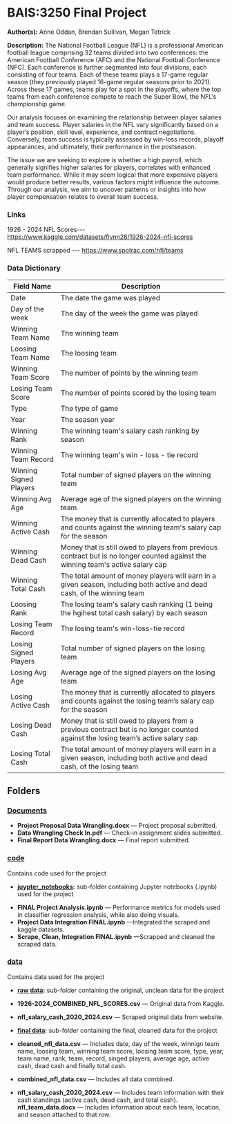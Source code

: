 # BAIS:3250 Final Project
**Author(s):** Anne Oddan, Brendan Sullivan, Megan Tetrick

**Description:** 
The National Football League (NFL) is a professional American football league comprising 32 teams divided into two conferences: the American Football Conference (AFC) and the National Football Conference (NFC). Each conference is further segmented into four divisions, each consisting of four teams. Each of these teams plays a 17-game regular season (they previously played 16-game regular seasons prior to 2021). Across these 17 games, teams play for a spot in the playoffs, where the top teams from each conference compete to reach the Super Bowl, the NFL’s championship game.

Our analysis focuses on examining the relationship between player salaries and team success. Player salaries in the NFL vary significantly based on a player’s position, skill level, experience, and contract negotiations. Conversely, team success is typically assessed by win-loss records, playoff appearances, and ultimately, their performance in the postseason.

The issue we are seeking to explore is whether a high payroll, which generally signifies higher salaries for players, correlates with enhanced team performance. While it may seem logical that more expensive players would produce better results, various factors might influence the outcome. Through our analysis, we aim to uncover patterns or insights into how player compensation relates to overall team success.

### Links

1926 - 2024 NFL Scores--- https://www.kaggle.com/datasets/flynn28/1926-2024-nfl-scores 

NFL TEAMS scrapped --- https://www.spotrac.com/nfl/teams


### Data Dictionary
| Field Name | Description |
| ------------- | ------------- |
| Date | The date the game was played |
| Day of the week | The day of the week the game was played |
| Winning Team Name | The winning team|
| Loosing Team Name | The loosing team |
| Winning Team Score | The number of points by the winning team |
| Losing Team Score | The number of points scored by the losing team |
| Type | The type of game |
| Year | The season year |
| Winning Rank | The winning team's salary cash ranking by season |
| Winning Team Record | The winning team's win - loss - tie record |
| Winning Signed Players | Total number of signed players on the winning team |
| Winning Avg Age | Average age of the signed players on the winning team |
| Winning Active Cash | The money that is currently allocated to players and counts against the winning team's salary cap for the season |
| Winning Dead Cash | Money that is still owed to players from previous contract but is no longer counted against the winning team's active salary cap |
| Winning Total Cash | The total amount of money players will earn in a given season, including both active and dead cash, of the winning team |
| Loosing Rank | The losing team's salary cash ranking (1 being the hgihest total cash salary) by each season |
| Losing Team Record | The losing team's win-loss-tie record
| Losing Signed Players | Total number of signed players on the losing team |
| Losing Avg Age | Average age of the signed players on the losing team |
| Losing Active Cash | The money that is currently allocated to players and counts against the losing team’s salary cap for the season |
| Losing Dead Cash | Money that is still owed to players from a previous contract but is no longer counted against the losing team’s active salary cap |
| Losing Total Cash | The total amount of money players will earn in a given season, including both active and dead cash, of the losing team |







## Folders
### [Documents](Documents)
- **Project Proposal Data Wrangling.docx** — Project proposal submitted.
- **Data Wrangling Check In.pdf** — Check-in assignment slides submitted.
- **Final Report Data Wrangling.docx** — Final report submitted.

### [code](code)
Contains code used for the project
* **[juypter_notebooks](code/juypter_notebooks):** sub-folder containing Jupyter notebooks (.ipynb) used for the project
- **FINAL Project Analysis.ipynb** — Performance metrics for models used in classifier regression analysis, while also doing visuals.
- **Project Data Integration FINAL.ipynb** —Integrated the scraped and kaggle datasets.
- **Scrape, Clean, Integration FINAL.ipynb** —Scrapped and cleaned the scraped data.
  
### [data](data)
Contains data used for the project
* **[raw data](data/raw_data):** sub-folder containing the original, unclean data for the project
* **1926-2024_COMBINED_NFL_SCORES.csv** — Original data from Kaggle.
* **nfl_salary_cash_2020_2024.csv** — Scraped original data from website.

* **[final data](data/final_data):** sub-folder containing the final, cleaned data for the project
* **cleaned_nfl_data.csv** — Includes date, day of the week, winnign team name, loosing team, winning team score, loosing team score, type, year, team name, rank, team, record, singed players, average age, active cash, dead cash and finally total cash.
* **combined_nfl_data.csv** — Includes all data combined.
* **nfl_salary_cash_2020_2024.csv** — Includes team information with their cash standings (active cash, dead cash, and total cash).
**nfl_team_data.docx** — Includes information about each team, location, and season attached to that row. 


